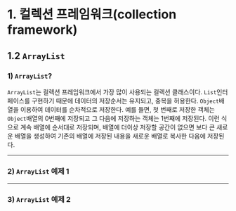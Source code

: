 # 1. 컬렉션 프레임워크(collection framework)

## 1.2 `ArrayList`

### 1) `ArrayList`?
`ArrayList`는 컬렉션 프레임워크에서 가장 많이 사용되는 컬렉션 클래스이다. `List`인터페이스를 구현하기 때문에 데이터의 저장순서는 유지되고, 중복을 허용한다. `Object`배열을 이용하여 데이터를 순차적으로 저장한다. 예를 들면, 첫 번째로 저장한 객체는 `Object`배열의 0번째에 저장되고 그 다음에 저장하는 객체는 1번째에 저장된다. 이런 식으로 계속 배열에 순서대로 저장되며, 배열에 더이상 저장할 공간이 없으면 보다 큰 새로운 배열을 생성하여 기존의 배열에 저장된 내용을 새로운 배열로 복사한 다음에 저장된다.

---

### 2) `ArrayList` 예제 1


---

### 3) `ArrayList` 예제 2

